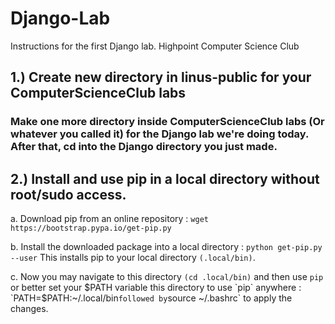 # Django-Lab
Instructions for the first Django lab. Highpoint Computer Science Club

## 1.) Create new directory in linus-public for your ComputerScienceClub labs
### Make one more directory inside ComputerScienceClub labs (Or whatever you called it) for the Django lab we're doing today. After that, cd into the Django directory you just made.

## 2.) Install and use pip in a local directory without root/sudo access.
a. Download pip from an online repository : `wget https://bootstrap.pypa.io/get-pip.py`

b. Install the downloaded package into a local directory : `python get-pip.py --user`
   This installs pip to your local directory `(.local/bin)`.

c. Now you may navigate to this directory `(cd .local/bin)` and then use `pip` or better set your $PATH variable
   this directory to use `pip` anywhere : `PATH=$PATH:~/.local/bin` followed by `source ~/.bashrc` to apply the changes.
